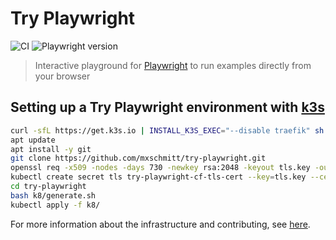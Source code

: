 # Try Playwright

![CI](https://github.com/mxschmitt/try-playwright/workflows/CI/badge.svg)
![Playwright version](https://img.shields.io/badge/Playwright-1.39.0-blue.svg)

> Interactive playground for [Playwright](https://github.com/microsoft/playwright) to run examples directly from your browser

## Setting up a Try Playwright environment with [k3s](https://k3s.io)

```sh
curl -sfL https://get.k3s.io | INSTALL_K3S_EXEC="--disable traefik" sh -
apt update
apt install -y git
git clone https://github.com/mxschmitt/try-playwright.git
openssl req -x509 -nodes -days 730 -newkey rsa:2048 -keyout tls.key -out tls.crt -subj "/CN=try.playwright.tech/O=try.playwright.tech"
kubectl create secret tls try-playwright-cf-tls-cert --key=tls.key --cert=tls.crt
cd try-playwright
bash k8/generate.sh
kubectl apply -f k8/
```

For more information about the infrastructure and contributing, see [here](./CONTRIBUTING.md).
